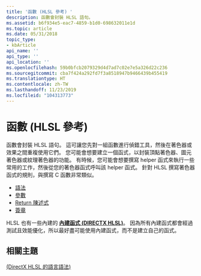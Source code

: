 ```yaml
---
title: '函數 (HLSL 參考) '
description: 函數會封裝 HLSL 語句。
ms.assetid: b6f934e5-eac7-4859-b1d0-698632011e1d
ms.topic: article
ms.date: 05/31/2018
topic_type:
- kbArticle
api_name: ''
api_type: ''
api_location: ''
ms.openlocfilehash: 59b0bfcb2079329d4d7ad7c02e7e5a326d22c236
ms.sourcegitcommit: cba7f424a292fd7f3a8518947b9466439b455419
ms.translationtype: HT
ms.contentlocale: zh-TW
ms.lasthandoff: 11/23/2019
ms.locfileid: "104313773"
---
```

# <a name="functions-hlsl-reference"></a>函數 (HLSL 參考) 

函數會封裝 HLSL 語句。 這可讓您先對一組函數進行偵錯工具，然後在著色器或效果之間重複使用它們。 您可能會想要建立一個函式，以封裝頂點著色器、圖元著色器或紋理著色器的功能。 有時候，您可能會想要撰寫 helper 函式來執行一些常用的工作，然後從您的著色器函式呼叫該 helper 函式。 針對 HLSL 撰寫著色器函式的規則，與撰寫 C 函數非常類似。

-   [語法](dx-graphics-hlsl-function-syntax.md)
-   [參數](dx-graphics-hlsl-function-parameters.md)
-   [Return 陳述式](dx-graphics-hlsl-return.md)
-   [簽章](dx-graphics-hlsl-signatures.md)

HLSL 也有一些內建的 [**內建函式 (DIRECTX HLSL)**](dx-graphics-hlsl-intrinsic-functions.md)。 因為所有內建函式都會經過測試且效能優化，所以最好盡可能使用內建函式，而不是建立自己的函式。

## <a name="related-topics"></a>相關主題

<dl> <dt>

[ (DirectX HLSL 的語言語法) ](dx-graphics-hlsl-language-syntax.md)
</dt> </dl>

 

 




